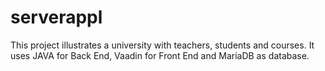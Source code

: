 # serverappl
This project illustrates a university with teachers, students and courses.
It uses JAVA for Back End, Vaadin for Front End and MariaDB as database.
